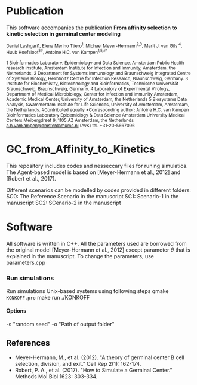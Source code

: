 

# Publication

This software accompanies the publication
 **From affinity selection to kinetic selection in germinal center modeling**

<sup>
Danial Lashgari1, Elena Merino Tjiero<sup>1</sup>, Michael Meyer-Hermann<sup>2,3</sup>, Marit J. van Gils <sup>4</sup>, Huub Hoefsloot<sup>5#</sup>, Antoine H.C. van Kampen<sup>1,5,#*</sup></sup>

<sup> 1 Bioinformatics Laboratory, Epidemiology and Data Science, Amsterdam Public Health research institute, Amsterdam Institute for Infection and Immunity, Amsterdam, the Netherlands.
2 Department for Systems Immunology and Braunschweig Integrated Centre of Systems Biology, Helmholtz Centre for Infection Research, Braunschweig, Germany.
3 Institute for Biochemistry, Biotechnology and Bioinformatics, Technische Universität Braunschweig, Braunschweig, Germany.
4 Laboratory of Experimental Virology, Department of Medical Microbiology, Center for Infection and Immunity Amsterdam, Academic Medical Center, University of Amsterdam, the Netherlands
5 Biosystems Data Analysis, Swammerdam Institute for Life Sciences, University of Amsterdam, Amsterdam, the Netherlands.
</sup>
<sup>
#Contributed equally 
*Corresponding author: 
Antoine H.C. van Kampen
Bioinformatics Laboratory
Epidemiology & Data Science
Amsterdam University Medical Centers
Meibergdreef 9, 1105 AZ Amsterdam, the Netherlands
a.h.vankampen@amsterdamumc.nl (AvK)
tel. +31-20-5667096 
</sup>

# GC_from_Affinity_to_Kinetics 
This repository includes codes and nesseccary files for runing simulatios. The Agent-based model is based on [Meyer-Hermann et al., 2012] and [Robert et al., 2017].

Different scenarios can be modelled by codes provided in different folders:
   SC0: The Reference Scenario in the manuscript
   SC1: Scenario-1 in the manuscript
   SC2: SCenario-2 in the manuscript

# Software
All software is written in C++. All the parameters used are borrowed from the original model [Meyer-Hermann et al., 2012] except parameter $\theta$ that is explained in the manuscript. To change the parameters, use parameters.cpp

### Run simulations   
Run simulations Unix-based systems using following steps
qmake `KONKOFF.pro` 
make
run ./KONKOFF </br>
 
#### Options 
 -s "random seed" 
 -o "Path of output folder"

## References
* Meyer-Hermann, M., et al. (2012). "A theory of germinal center B cell selection, division, and exit." Cell Rep 2(1): 162-174.
* Robert, P. A., et al. (2017). "How to Simulate a Germinal Center." Methods Mol Biol 1623: 303-334.
	
